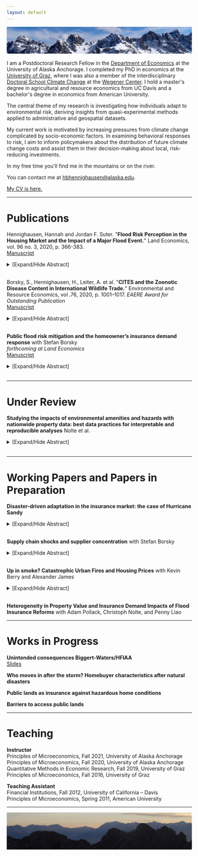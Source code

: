 ```yaml
---
layout: default
---
```

<img src="/assets/img/mountains3.jpeg" alt="AxamerLizum" />

I am a Postdoctoral Research Fellow in the [Department of Economics](https://business.uaa.alaska.edu/departments/economics-public-policy/) at the University of Alaska Anchorage.  I completed my PhD in economics at the [University of Graz](https://volkswirtschaftslehre.uni-graz.at/en/), where I was also a member of the interdisciplinary [Doctoral School Climate Change](https://dk-climate-change.uni-graz.at/en/) at the [Wegener Center](https://wegcenter.uni-graz.at/en/). I hold a master's degree in agricultural and resource economics from UC Davis and a bachelor's degree in economics from American University.

The central theme of my research is investigating how individuals adapt to environmental risk, deriving insights from quasi-experimental methods applied to administrative and geospatial datasets.

My current work is motivated by increasing pressures from climate change complicated by socio-economic factors. In examining behavioral responses to risk, I aim to inform policymakers about the distribution of future climate change costs and assist them in their decision-making about local, risk-reducing investments.

In my free time you'll find me in the mountains or on the river.

You can contact me at [hbhennighausen@alaska.edu](mailto:hbhennighausen@alaska.edu).

[My CV is here.](https://hannahhennighausen.github.io/CV/Hennighausen_CV.pdf)

* * *

# Publications

Hennighausen, Hannah and Jordan F. Suter. "**Flood Risk Perception in the Housing Market and the Impact of a Major Flood Event.**" Land Economics, vol. 96 no. 3, 2020, p. 366-383.<br />
[Manuscript](https://hannahhennighausen.github.io/Papers/BoulderFlooding.pdf)
<details>
  <summary>[Expand/Hide Abstract]</summary> 
  
The impact of flood events on flood risk perception has important implications for policy. Applying a novel dataset featuring the flooding extents from a severe event in Colorado, we disentangle inundated properties from "near-misses", defined as structures not directly flooded but located in the 100- year floodplain. Using a triple-difference hedonic framework, we show that inundated properties in the floodplain underwent a decrease in price after the flood, while "near-misses" saw a relative price increase. We speculate that inundated properties are perceived as being riskier and "near-misses" relatively less risky, suggesting the possible influence of the availability heuristic or Bayesian learning.

</details>
<br />

Borsky, S., Hennighausen, H., Leiter, A. et al. "**CITES and the Zoonotic Disease Content in International Wildlife Trade.**" Environmental and Resource Economics, vol .76, 2020, p. 1001–1017. _EAERE Award for Outstanding Publication_ <br />
[Manuscript](https://hannahhennighausen.github.io/Papers/Borskyetal2020.pdf)
<details>
  <summary>[Expand/Hide Abstract]</summary> 
  
International  trade  in  wildlife  is  one  contributing  factor  to  zoonotic  disease  risk.   Using  descriptive statistics, this paper shows that in the last decades, the volume and pattern of internationally traded wildlife has changed considerably and, with it, the zoonotic pathogens that are traded.  In an econometric analysis, we give evidence that an international environmental trade agreement could be used to limit the spread of zoonotic pathogens and disease.  More specifically, combining zoonotic disease data with wildlife trade data from the Convention on International Trade in Endangered Species of Wildlife and Fauna (CITES), we show that making trade requirements more stringent leads to a decrease in the number of animals traded and, incidentally, also the number of zoonotic diseases that are traded.  Our results contribute to the discussion of policy measures that manage the spread of zoonotic diseases.

</details>
<br />


**Public flood risk mitigation and the homeowner’s insurance demand response** with Stefan Borsky <br /> _forthcoming at Land Economics_ <br />
[Manuscript](https://hannahhennighausen.github.io/Papers/BorskyHennighausen_CRS.pdf)
<details>
  <summary>[Expand/Hide Abstract]</summary>
This paper investigates the influence of public risk mitigating activities on individuals’ decisions to privately mitigate their disaster risks. We exploit heterogeneity in measures under the Community Rating System in the U.S. to empirically demonstrate that government investment in flood risk communication activities crowd-in private flood insurance demand while activities that lower the flood hazard residents face crowd-out private flood insurance demand. We also give evidence that flood insurance abides by the law of demand: as com- munities receive price discounts on their insurance policies, demand increases. Our results imply that governments can amplify the price effect by investing in additional risk communication activities, or dilute it by investing in hazard mitigation. This paper contributes to the discussion of the efficacy of disaster risk mitigation strategies and who ultimately bears the costs of natural disasters.
</details>
<br />

* * *

# Under Review

**Studying the impacts of environmental amenities and hazards with nationwide property data: best data practices for interpretable and reproducible analyses** Nolte et al. <br />
<details>
  <summary>[Expand/Hide Abstract]</summary>
Access to rich, nationwide property data has catalyzed rapid empirical work concerning land use choices in several fields of inquiry, including environmental economics, urban geography, and conservation biology. When data on property transactions and assessments are provided in its original or only partially pre-processed state, the accuracy, reliability, and generalizability of findings can be improved with a series of cleaning procedures and quality checks. We discuss issues inherent in using increasingly popular, nationwide data to perform econometric analyses and propose best practices for data preparation by example of ZTRAX, a U.S.-wide real estate database available to academics, non-profit, and government researchers between 2016 and 2023. We cover (1) the identification of arms-length sales, (2) the geo-location of parcels and buildings, (3) temporal linkages between transaction, assessor, and parcel data, (4) the identification of property types, such as single-family homes and vacant lands, and (5) dealing with missing or mismeasured data for standard housing attributes. We provide supplementary maps, filtering tables, and algorithmic descriptions to help analysts check and document their choices, improve the quality of ongoing and planned research, and help readers better understand the scope, reliability, and generalizability of findings and data products.
</details>
<br />

* * *

# Working Papers and Papers in Preparation

**Disaster-driven adaptation in the insurance market: the case of Hurricane Sandy** <br />
<details>
  <summary>[Expand/Hide Abstract]</summary>
Climate change and urbanization are escalating flood risk around the globe. Studying the factors that drive people to adapt to their changing risks aids policy makers in predicting future flooding costs and policy needs. This paper investigates the role of experienced risk in adaptation decisions. I exploit spatial variation in flooding to estimate the causal effect of Hurricane Sandy on people's decisions to insure against future flood damages. Hurricane Sandy’s flooding boundaries had a large and long-lived impact. Since the storm, flood insurance demand in flooded areas has continuously increased relative to nearby areas that were not flooded. The estimated insurance response was driven by the purchase and retention of relatively cheaper policies located in the most flood-damaged areas, implying that cost was a critical factor in people's adaptation decisions. Simulated flooding extents of six other recent events give evidence that Hurricane Sandy's adaptation response was the exception and not the rule.
</details>
<br />

**Supply chain shocks and supplier concentration** with Stefan Borsky  <br />
<details>
  <summary>[Expand/Hide Abstract]</summary>
Globalization of production networks means that disasters have impacts far from where they directly hit. Localized damage to facilities and infrastructure can slow or shut down production, causing input scarcity, price distortions and declines in output and revenue for non-local firms connected through the supply chain. This paper empirically tests the hypothesis that diversified trade networks dampen natural disaster shocks that propagate through supply chains.  To identify the effect of diversified trade networks, we construct two measures of input supplier specificity: one that measures the extensive margin of supplier concentration and another that measures the intensive margin of supplier concentration. We find that a diversified supply chain, both on the extensive and intensive margin, reduces the shock of a natural disaster. Our findings highlight the importance of supply chain resiliency in the face of growing natural hazard risk.
</details>
<br />

**Up in smoke? Catastrophic Urban Fires and Housing Prices** with Kevin Berry and Alexander James <br />
<details>
  <summary>[Expand/Hide Abstract]</summary>
This study documents the impact of the 2018 Camp Fire on property prices across Northern California. The Camp Fire is the most destructive fire in California history, destroying over 18,000 structures and displacing more than 50,000 people. We find that the Camp Fire increased the price of a single-family home by as much as 30 percent, as far away as 100 miles from the fire's perimeter and as soon as two weeks post-fire. We also uncover evidence of a change in preferences toward low wildfire risk properties, indicating an increase in wildfire risk perceptions and/or change in risk preferences.
  </details>
<br />

**Heterogeneity in Property Value and Insurance Demand Impacts of Flood Insurance Reforms** with Adam Pollack, Christoph Nolte, and Penny Liao


* * *

# Works in Progress

**Unintended consequences Biggert-Waters/HFIAA** <br />
[Slides](https://hannahhennighausen.github.io/Slides/Insurance_Downturn.pdf)

**Who moves in after the storm? Homebuyer characteristics after natural disasters** <br />

**Public lands as insurance against hazardous home conditions**

**Barriers to access public lands**

* * *

# Teaching

**Instructor** <br />
Principles of Microeconomics, Fall 2021, University of Alaska Anchorage <br />
Principles of Microeconomics, Fall 2020, University of Alaska Anchorage <br />
Quantitative Methods in Economic Research, Fall 2019, University of Graz <br />
Principles of Microeconomics, Fall 2016, University of Graz

**Teaching Assistant** <br />
Financial Institutions, Fall 2012, University of California – Davis <br />
Principles of Microeconomics, Spring 2011, American University

* * *

<img src="/assets/img/mountains2.jpeg" alt="ReitherSpitze" /> 
